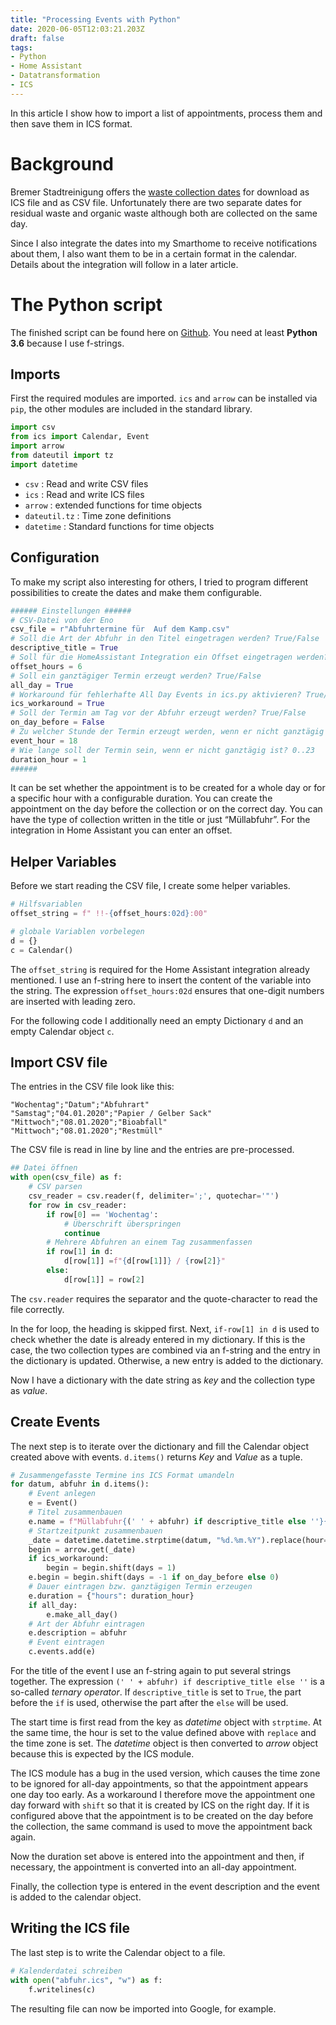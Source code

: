 ```yaml
---
title: "Processing Events with Python"
date: 2020-06-05T12:03:21.203Z
draft: false
tags: 
- Python 
- Home Assistant
- Datatransformation
- ICS
---
```


In this article I show how to import a list of appointments, process them and then save them in ICS format.

# Background
Bremer Stadtreinigung offers the [waste collection dates][1] for download as ICS file and as CSV file. Unfortunately there are two separate dates for residual waste and organic waste although both are collected on the same day.

Since I also integrate the dates into my Smarthome to receive notifications about them, I also want them to be in a certain format in the calendar. Details about the integration will follow in a later article.

# The Python script
The finished script can be found here on [Github][2]. You need at least **Python 3.6** because I use f-strings.

## Imports
First the required modules are imported. `ics` and `arrow` can be installed via `pip`, the other modules are included in the standard library.

```python
import csv
from ics import Calendar, Event
import arrow
from dateutil import tz
import datetime
```

* `csv` : Read and write CSV files
* `ics` : Read and write ICS files
* `arrow` : extended functions for time objects
* `dateutil.tz` : Time zone definitions
* `datetime` : Standard functions for time objects

## Configuration
To make my script also interesting for others, I tried to program different possibilities to create the dates and make them configurable.

```python
###### Einstellungen ######
# CSV-Datei von der Eno
csv_file = r"Abfuhrtermine für  Auf dem Kamp.csv"
# Soll die Art der Abfuhr in den Titel eingetragen werden? True/False
descriptive_title = True
# Soll für die HomeAssistant Integration ein Offset eingetragen werden? 0..23
offset_hours = 6
# Soll ein ganztägiger Termin erzeugt werden? True/False
all_day = True
# Workaround für fehlerhafte All Day Events in ics.py aktivieren? True/False
ics_workaround = True
# Soll der Termin am Tag vor der Abfuhr erzeugt werden? True/False
on_day_before = False
# Zu welcher Stunde der Termin erzeugt werden, wenn er nicht ganztägig ist? 0..23
event_hour = 18
# Wie lange soll der Termin sein, wenn er nicht ganztägig ist? 0..23
duration_hour = 1
######
```

It can be set whether the appointment is to be created for a whole day or for a specific hour with a configurable duration. You can create the appointment on the day before the collection or on the correct day.
You can have the type of collection written in the title or just &ldquo;Müllabfuhr&rdquo;. For the integration in Home Assistant you can enter an offset.

## Helper Variables
Before we start reading the CSV file, I create some helper variables.

```python
# Hilfsvariablen
offset_string = f" !!-{offset_hours:02d}:00"

# globale Variablen vorbelegen
d = {}
c = Calendar()
```

The `offset_string` is required for the Home Assistant integration already mentioned. I use an f-string here to insert the content of the variable into the string. The expression `offset_hours:02d` ensures that one-digit numbers are inserted with leading zero.

For the following code I additionally need an empty Dictionary `d` and an empty Calendar object `c`.

## Import CSV file
The entries in the CSV file look like this:
```text
"Wochentag";"Datum";"Abfuhrart"
"Samstag";"04.01.2020";"Papier / Gelber Sack"
"Mittwoch";"08.01.2020";"Bioabfall"
"Mittwoch";"08.01.2020";"Restmüll"
```

The CSV file is read in line by line and the entries are pre-processed.
```python
## Datei öffnen
with open(csv_file) as f:
    # CSV parsen
    csv_reader = csv.reader(f, delimiter=';', quotechar='"')
    for row in csv_reader:
        if row[0] == 'Wochentag':
            # Überschrift überspringen
            continue
        # Mehrere Abfuhren an einem Tag zusammenfassen
        if row[1] in d:
            d[row[1]] =f"{d[row[1]]} / {row[2]}"
        else:
            d[row[1]] = row[2]
```

The `csv.reader` requires the separator and the quote-character to read the file correctly. 

In the for loop, the heading is skipped first. Next, `if-row[1] in d` is used to check whether the date is already entered in my dictionary. If this is the case, the two collection types are combined via an f-string and the entry in the dictionary is updated.
Otherwise, a new entry is added to the dictionary.

Now I have a dictionary with the date string as *key* and the collection type as *value*.

## Create Events
The next step is to iterate over the dictionary and fill the Calendar object created above with events. `d.items()` returns *Key* and *Value* as a tuple.
```python
# Zusammengefasste Termine ins ICS Format umandeln
for datum, abfuhr in d.items():
    # Event anlegen
    e = Event()
    # Titel zusammenbauen
    e.name = f"Müllabfuhr{(' ' + abfuhr) if descriptive_title else ''}{offset_string if offset_hours > 0 else ''}"
    # Startzeitpunkt zusammenbauen
    _date = datetime.datetime.strptime(datum, "%d.%m.%Y").replace(hour=event_hour, tzinfo=tz.gettz("Europe/Berlin"))
    begin = arrow.get(_date)
    if ics_workaround:
        begin = begin.shift(days = 1)
    e.begin = begin.shift(days = -1 if on_day_before else 0)
    # Dauer eintragen bzw. ganztägigen Termin erzeugen
    e.duration = {"hours": duration_hour}
    if all_day:
        e.make_all_day()
    # Art der Abfuhr eintragen
    e.description = abfuhr
    # Event eintragen
    c.events.add(e)
```

For the title of the event I use an f-string again to put several strings together.
The expression `(' ' + abfuhr) if descriptive_title else ''` is a so-called *ternary operator*.
If `descriptive_title` is set to `True`, the part before the `if` is used, otherwise the part after the `else` will be used.

The start time is first read from the key as *datetime* object with `strptime`.
At the same time, the hour is set to the value defined above with `replace` and the time zone is set.
The *datetime* object is then converted to *arrow* object because this is expected by the ICS module.

The ICS module has a bug in the used version, which causes the time zone to be ignored for all-day appointments, so that the appointment appears one day too early. 
As a workaround I therefore move the appointment one day forward with `shift` so that it is created by ICS on the right day. 
If it is configured above that the appointment is to be created on the day before the collection, the same command is used to move the appointment back again.

Now the duration set above is entered into the appointment and then, if necessary, the appointment is converted into an all-day appointment.

Finally, the collection type is entered in the event description and the event is added to the calendar object.

## Writing the ICS file
The last step is to write the Calendar object to a file.
```python
# Kalenderdatei schreiben
with open("abfuhr.ics", "w") as f:
    f.writelines(c)
```

The resulting file can now be imported into Google, for example.


[1]: https://www.die-bremer-stadtreinigung.de/privatkunden/entsorgung/bremer_abfallkalender-23080 "Bremer Abfallkalender"
[2]: https://github.com/Syralist/Abfallkalender "Syralist/Abfallkalender"